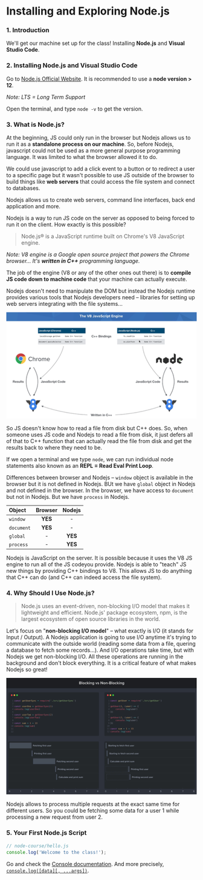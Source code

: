 # Installing and Exploring Node.js

### 1. Introduction

We'll get our machine set up for the class! Installing **Node.js** and **Visual Studio Code**.

### 2. Installing Node.js and Visual Studio Code

Go to [Node.js Official Website](https://nodejs.org/en/). It is recommended to use a **node version > 12**.

_Note: LTS = Long Term Support_

Open the terminal, and type `node -v` to get the version.

### 3. What is Node.js?

At the beginning, JS could only run in the browser but Nodejs allows us to run it as a **standalone process on our machine**. So, before Nodejs, javascript could not be used as a more general purpose programming language. It was limited to what the browser allowed it to do.

We could use javascript to add a click event to a button or to redirect a user to a specific page but it wasn't possible to use JS outside of the browser to build things like **web servers** that could access the file system and connect to databases.

Nodejs allows us to create web servers, command line interfaces, back end application and more.

Nodejs is a way to run JS code on the server as opposed to being forced to run it on the client. How exactly is this possible?

> Node.js® is a JavaScript runtime built on Chrome's V8 JavaScript engine.

_Note: V8 engine is a Google open source project that powers the Chrome browser... It's **written in C++** programming language._

The job of the engine (V8 or any of the other ones out there) is to **compile JS code down to machine code** that your machine can actually execute.

Nodejs doesn't need to manipulate the DOM but instead the Nodejs runtime provides various tools that Nodejs developers need – libraries for setting up web servers integrating with the file systems...

![browser-node](../img/s02/2-1-browser-node.png 'browser-node')

So JS doesn't know how to read a file from disk but C++ does. So, when someone uses JS code and Nodejs to read a file from disk, it just defers all of that to C++ function that can actually read the file from disk and get the results back to where they need to be.

If we open a terminal and we type `node`, we can run individual node statements also known as an **REPL = Read Eval Print Loop**.

Differences between browser and Nodejs – `window` object is available in the browser but it is not defined in Nodejs. BUt we have `global` object in Nodejs and not defined in the browser. In the browser, we have access to `document` but not in Nodejs. But we have `process` in Nodejs.

| Object     | Browser | Nodejs  |
| :--------- | :-----: | :-----: |
| `window`   | **YES** |    -    |
| `document` | **YES** |    -    |
| `global`   |    -    | **YES** |
| `process`  |    -    | **YES** |

Nodejs is JavaScript on the server. It is possible because it uses the V8 JS engine to run all of the JS codeyou provide. Nodejs is able to "teach" JS new things by providing C++ bindings to V8. This allows JS to do anything that C++ can do (and C++ can indeed access the file system).

### 4. Why Should I Use Node.js?

> Node.js uses an event-driven, non-blocking I/O model that makes it lightweight and efficient. Node.js' package ecosystem, npm, is the largest ecosystem of open source libraries in the world.

Let's focus on "**non-blocking I/O model**" – what exactly is I/O (it stands for Input / Output). A Nodejs application is going to use I/O anytime it's trying to communicate with the outside world (reading some data from a file, quering a database to fetch some records...). And I/O operations take time, but with Nodejs we get non-blocking I/O. All these operations are running in the background and don't block everything. It is a critical feature of what makes Nodejs so great!

![block-vs-non-block](../img/s02/2-2-block-vs-non-block.png 'block-vs-non-block')

Nodejs allows to process multiple requests at the exact same time for different users. So you could be fetching some data for a user 1 while processing a new request from user 2.

### 5. Your First Node.js Script

```js
// node-course/hello.js
console.log('Welcome to the class!');
```

Go and check the [Console documentation](https://nodejs.org/dist/latest-v12.x/docs/api/console.html). And more precisely, [`console.log([data][, ...args])`](https://nodejs.org/dist/latest-v12.x/docs/api/console.html#console_console_log_data_args).
